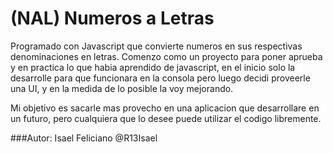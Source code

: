 (NAL) Numeros a Letras
================

Programado con Javascript que convierte numeros en sus respectivas denominaciones en letras.
Comenzo como un proyecto para poner aprueba y en practica lo que habia aprendido de javascript,
en el inicio solo la desarrolle para que funcionara en la consola pero luego decidi 
proveerle una UI, y en la medida de lo posible la voy mejorando.

Mi objetivo es sacarle mas provecho en una aplicacion que desarrollare en un futuro, pero cualquiera
que lo desee puede utilizar el codigo libremente.

###Autor: Isael Feliciano @R13Isael
